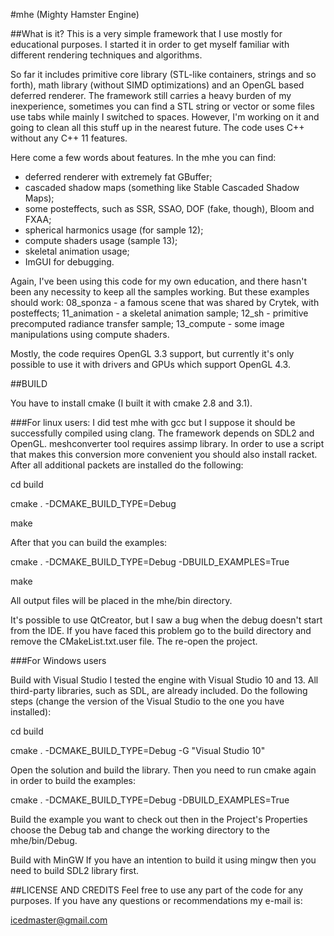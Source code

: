 #mhe (Mighty Hamster Engine)
 
##What is it? 
This is a very simple framework that I use mostly for educational purposes.
I started it in order to get myself familiar with different rendering techniques and
algorithms.

So far it includes primitive core library (STL-like containers, strings and so forth), math library (without SIMD optimizations)
and an OpenGL based deferred renderer. The framework still carries a heavy burden of my inexperience, sometimes you
can find a STL string or vector or some files use tabs while mainly I switched to spaces. However, I'm working on it
and going to clean all this stuff up in the nearest future.
The code uses C++ without any C++ 11 features.

Here come a few words about features. In the mhe you can find:
- deferred renderer with extremely fat GBuffer;
- cascaded shadow maps (something like Stable Cascaded Shadow Maps);
- some posteffects, such as SSR, SSAO, DOF (fake, though), Bloom and FXAA;
- spherical harmonics usage (for sample 12);
- compute shaders usage (sample 13);
- skeletal animation usage;
- ImGUI for debugging.

Again, I've been using this code for my own education, and there hasn't been any necessity to keep all the samples
working. But these examples should work:
08_sponza - a famous scene that was shared by Crytek, with posteffects;
11_animation - a skeletal animation sample;
12_sh - primitive precomputed radiance transfer sample;
13_compute - some image manipulations using compute shaders.

Mostly, the code requires OpenGL 3.3 support, but currently it's only possible to use it with drivers and GPUs which
support OpenGL 4.3.

##BUILD

You have to install cmake (I built it with cmake 2.8 and 3.1).

###For linux users:
I did test mhe with gcc but I suppose it should be successfully compiled using clang.
The framework depends on SDL2 and OpenGL. meshconverter tool requires assimp library. In order to use a script that makes
this conversion more convenient you should also install racket.
After all additional packets are installed do the following:

cd build

cmake . -DCMAKE_BUILD_TYPE=Debug

make

After that you can build the examples:

cmake . -DCMAKE_BUILD_TYPE=Debug -DBUILD_EXAMPLES=True

make

All output files will be placed in the mhe/bin directory.

It's possible to use QtCreator, but I saw a bug when the debug doesn't start from the IDE. If you have faced this problem
go to the build directory and remove the CMakeList.txt.user file. The re-open the project.

###For Windows users

Build with Visual Studio
I tested the engine with Visual Studio 10 and 13. All third-party libraries, such as SDL, are already included.
Do the following steps (change the version of the Visual Studio to the one you have installed):

cd build

cmake . -DCMAKE_BUILD_TYPE=Debug -G "Visual Studio 10"

Open the solution and build the library. Then you need to run cmake again in order to build the examples:

cmake . -DCMAKE_BUILD_TYPE=Debug -DBUILD_EXAMPLES=True

Build the example you want to check out then in the Project's Properties choose the Debug tab and change the working
directory to the mhe/bin/Debug.

Build with MinGW
If you have an intention to build it using mingw then you need to build SDL2 library first.

##LICENSE AND CREDITS
Feel free to use any part of the code for any purposes.
If you have any questions or recommendations my e-mail is:

icedmaster@gmail.com

